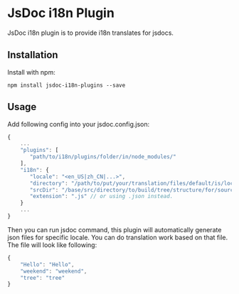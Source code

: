 # JsDoc i18n Plugin

JsDoc i18n plugin is to provide i18n translates for jsdocs.


## Installation

Install with npm:

    npm install jsdoc-i18n-plugins --save
    
    
## Usage

Add following config into your jsdoc.config.json:

```javascript
{
    ...
    "plugins": [
       "path/to/i18n/plugins/folder/in/node_modules/"
    ],
    "i18n": {
       "locale": "<en_US|zh_CN|...>", 
       "directory": "/path/to/put/your/translation/files/default/is/locales/in/working/directory",
       "srcDir": "/base/src/directory/to/build/tree/structure/for/source/files/default/is/current/directory",
       "extension": ".js" // or using .json instead.
    }
    ...
}
```

Then you can run jsdoc command, this plugin will automatically generate json files for specific locale. You can do translation work based on that file. The file will look like following: 


```javascript
{
    "Hello": "Hello",
    "weekend": "weekend",
    "tree": "tree"
}
```
